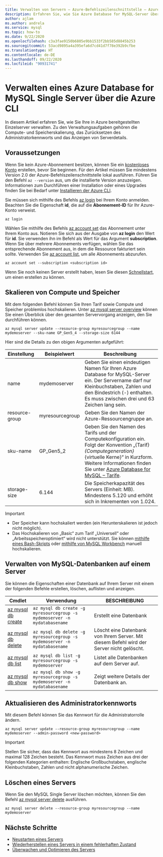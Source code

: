 ```yaml
---
title: Verwalten von Servern – Azure-Befehlszeilenschnittstelle – Azure Database for MySQL
description: Erfahren Sie, wie Sie Azure Database for MySQL-Server über die Azure CLI verwalten.
author: ajlam
ms.author: andrela
ms.service: mysql
ms.topic: how-to
ms.date: 9/22/2020
ms.openlocfilehash: c3a3fae9150b6805e9bb1533f2bb585d8845b253
ms.sourcegitcommit: 53acd9895a4a395efa6d7cd41d7f78e392b9cfbe
ms.translationtype: HT
ms.contentlocale: de-DE
ms.lasthandoff: 09/22/2020
ms.locfileid: "90931741"
---
```

# <a name="manage-an-azure-database-for-mysql-single-server-using-the-azure-cli"></a>Verwalten eines Azure Database for MySQL Single Server über die Azure CLI

In diesem Artikel erfahren Sie, wie Sie Ihre in Azure bereitgestellten Einzelserver verwalten. Zu den Verwaltungsaufgaben gehören die Compute- und Speicherskalierung, das Zurücksetzen des Administratorkennworts und das Anzeigen von Serverdetails.

## <a name="prerequisites"></a>Voraussetzungen
Wenn Sie kein Azure-Abonnement besitzen, können Sie ein [kostenloses Konto](https://azure.microsoft.com/free/) erstellen, bevor Sie beginnen. Für den Artikel müssen Sie mindestens Version 2.0 der Azure-Befehlszeilenschnittstelle lokal ausführen. Führen Sie den Befehl `az --version` aus, um die installierte Version anzuzeigen. Informationen zum Durchführen einer Installation oder eines Upgrades finden Sie bei Bedarf unter [Installieren der Azure CLI](/cli/azure/install-azure-cli).

Sie müssen sich mithilfe des Befehls [az login](https://docs.microsoft.com/cli/azure/reference-index?view=azure-cli-latest#az-login) bei Ihrem Konto anmelden. Beachten Sie die Eigenschaft **id**, die auf die **Abonnement-ID** für Ihr Azure-Konto verweist.

```azurecli-interactive
az login
```

Wählen Sie mithilfe des Befehls [az account set](/cli/azure/account) das Abonnement unter Ihrem Konto aus. Notieren Sie sich aus der Ausgabe von **az login** den Wert für **id**. Sie verwenden ihn im Befehl als Wert für das Argument **subscription**. Wenn Sie über mehrere Abonnements verfügen, wählen Sie das entsprechende Abonnement aus, in dem die Ressource fakturiert sein sollte. Verwenden Sie [az account list](https://docs.microsoft.com/cli/azure/account?view=azure-cli-latest#az-account-list), um alle Abonnements abzurufen.

```azurecli
az account set --subscription <subscription id>
```

Wenn Sie noch keinen Server erstellt haben, lesen Sie diesen [Schnellstart](quickstart-create-mysql-server-database-using-azure-cli.md), um einen erstellen zu können.

## <a name="scale-compute-and-storage"></a>Skalieren von Compute und Speicher
Mit dem folgenden Befehl können Sie Ihren Tarif sowie Compute und Speicher problemlos hochskalieren. Unter [az mysql server overview](/cli/azure/mysql/server?view=azure-cli-latest) können Sie einen Überblick über den gesamten Servervorgang anzeigen, den Sie durchführen können.

```azurecli-interactive
az mysql server update --resource-group myresourcegroup --name mydemoserver --sku-name GP_Gen5_4 --storage-size 6144
```

Hier sind die Details zu den obigen Argumenten aufgeführt:

**Einstellung** | **Beispielwert** | **Beschreibung**
---|---|---
name | mydemoserver | Geben Sie einen eindeutigen Namen für Ihren Azure Database for MySQL-Server ein. Der Servername darf nur Kleinbuchstaben, Zahlen und den Bindestrich (-) enthalten. Es muss zwischen drei und 63 Zeichen lang sein.
resource-group | myresourcegroup | Geben Sie den Namen der Azure-Ressourcengruppe an.
sku-name|GP_Gen5_2|Geben Sie den Namen des Tarifs und der Computekonfiguration ein. Folgt der Konvention „{Tarif} _{Computegeneration}_ {virtuelle Kerne}“ in Kurzform. Weitere Informationen finden Sie unter [Azure Database for MySQL – Tarife](./concepts-pricing-tiers.md).
storage-size | 6.144 | Die Speicherkapazität des Servers (Einheit: MB). Mindestens 5.120 und erhöht sich in Inkrementen von 1.024.

> [!Important]
> - Der Speicher kann hochskaliert werden (ein Herunterskalieren ist jedoch nicht möglich).
> - Das Hochskalieren von „Basic“ zum Tarif „Universell“ oder „Arbeitsspeicheroptimiert“ wird nicht unterstützt. Sie können [mithilfe eines Bash-Skripts](https://techcommunity.microsoft.com/t5/azure-database-for-mysql/upgrade-from-basic-to-general-purpose-or-memory-optimized-tiers/ba-p/830404) oder [mithilfe von MySQL Workbench](https://techcommunity.microsoft.com/t5/azure-database-support-blog/how-to-scale-up-azure-database-for-mysql-from-basic-tier-to/ba-p/369134) manuell hochskalieren.


## <a name="manage-mysql-databases-on-a-server"></a>Verwalten von MySQL-Datenbanken auf einem Server
Sie können die Eigenschaften einer Datenbank auf Ihrem Server mit einem der folgenden Befehle erstellen, löschen, auflisten und anzeigen.

| Cmdlet | Verwendung| BESCHREIBUNG |
| --- | ---| --- |
|[az mysql db create](/cli/azure/sql/db#az-mysql-db-create)|```az mysql db create -g myresourcegroup -s mydemoserver -n mydatabasename``` |Erstellt eine Datenbank|
|[az mysql db delete](/cli/azure/sql/db#az-mysql-db-delete)|```az mysql db delete -g myresourcegroup -s mydemoserver -n mydatabasename```|Löscht eine Datenbank von Ihrem Server. Mit diesem Befehl wird der Server nicht gelöscht. |
|[az mysql db list](/cli/azure/sql/db#az-mysql-db-list)|```az mysql db list -g myresourcegroup -s mydemoserver```|Listet alle Datenbanken auf dem Server auf.|
|[az mysql db show](/cli/azure/sql/db#az-mysql-db-show)|```az mysql db show -g myresourcegroup -s mydemoserver -n mydatabasename```|Zeigt weitere Details der Datenbank an.|

## <a name="update-admin-password"></a>Aktualisieren des Administratorkennworts
Mit diesem Befehl können Sie das Kennwort für die Administratorrolle ändern.
```azurecli-interactive
az mysql server update --resource-group myresourcegroup --name mydemoserver --admin-password <new-password>
```

> [!Important]
>  Stellen Sie sicher, dass das Kennwort aus mindestens 8 Zeichen und maximal 128 Zeichen besteht.
> Das Kennwort muss Zeichen aus drei der folgenden Kategorien enthalten: Englische Großbuchstaben, englische Kleinbuchstaben, Zahlen und nicht alphanumerische Zeichen.

## <a name="delete-a-server"></a>Löschen eines Servers
Wenn Sie den MySQL Single Server löschen möchten, können Sie den Befehl [az mysql server delete](/cli/azure/mysql/server#az-mysql-server-delete) ausführen.

```azurecli-interactive
az mysql server delete --resource-group myresourcegroup --name mydemoserver
```

## <a name="next-steps"></a>Nächste Schritte
- [Neustarten eines Servers](howto-restart-server-cli.md)
- [Wiederherstellen eines Servers in einem fehlerhaften Zustand](howto-restore-server-cli.md)
- [Überwachen und Optimieren des Servers](concepts-monitoring.md)
